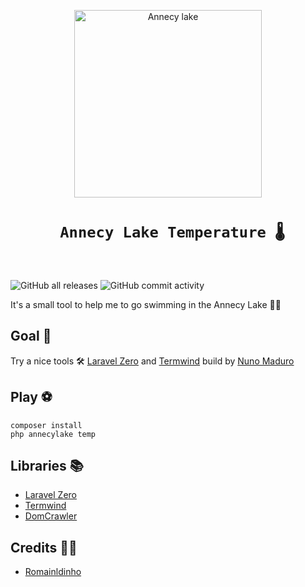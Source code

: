 <p align="center">
    <img title="Annecy lake" height="300" src="https://www.peakretreats.co.uk/media/4531/annecy-talloires-1-opt.jpg" />
</p>

<h1 align="center" style="border:none !important">
    <code> Annecy Lake Temperature 🌡</code>
    <br>
    <br>
</h1>

![GitHub all releases](https://img.shields.io/github/downloads/Romainldinho/AnnecyLakeTemperature/total)
![GitHub commit activity](https://img.shields.io/github/commit-activity/y/Romainldinho/AnnecyLakeTemperature)

It's a small tool to help me to go swimming in the Annecy Lake 🏊‍♀️

## Goal 🥅

Try a nice tools 🛠 [Laravel Zero](https://laravel-zero.com/) and [Termwind](https://github.com/nunomaduro/termwind)
build by [Nuno Maduro](https://github.com/nunomaduro)

## Play ⚽️

```
composer install
php annecylake temp
```

## Libraries 📚

- [Laravel Zero](https://laravel-zero.com/)
- [Termwind](https://github.com/nunomaduro/termwind)
- [DomCrawler](https://github.com/symfony/dom-crawler)


## Credits 👨‍🦰

- [Romainldinho](https://github.com/Romainldinho/)